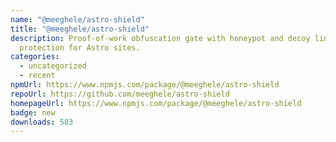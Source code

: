 ```yaml
---
name: "@meeghele/astro-shield"
title: "@meeghele/astro-shield"
description: Proof-of-work obfuscation gate with honeypot and decoy link
  protection for Astro sites.
categories:
  - uncategorized
  - recent
npmUrl: https://www.npmjs.com/package/@meeghele/astro-shield
repoUrl: https://github.com/meeghele/astro-shield
homepageUrl: https://www.npmjs.com/package/@meeghele/astro-shield
badge: new
downloads: 583
---
```

